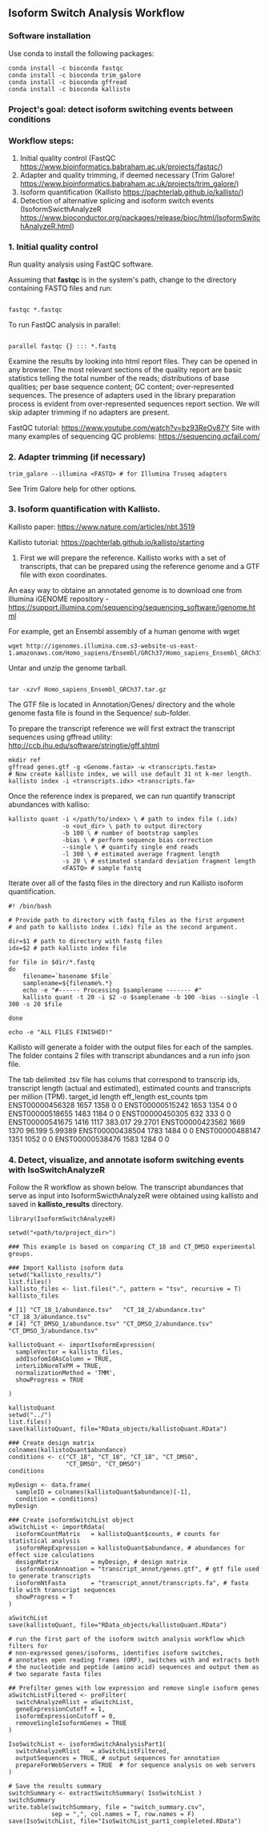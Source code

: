 ## Isoform Switch Analysis Workflow

### Software installation
Use conda to install the following packages:

```
conda install -c bioconda fastqc
conda install -c bioconda trim_galore
conda install -c bioconda gffread
conda install -c bioconda kallisto

```

### Project's goal: detect isoform switching events between conditions

### Workflow steps:

1. Initial quality control (FastQC https://www.bioinformatics.babraham.ac.uk/projects/fastqc/)
2. Adapter and quality trimming, if deemed necessary (Trim Galore! https://www.bioinformatics.babraham.ac.uk/projects/trim_galore/)
3. Isoform quantification (Kallisto https://pachterlab.github.io/kallisto/)
4. Detection of alternative splicing and isoform switch events (IsoformSwicthAnalyzeR https://www.bioconductor.org/packages/release/bioc/html/IsoformSwitchAnalyzeR.html)

### 1. Initial quality control

Run quality analysis using FastQC software.

Assuming that **fastqc** is in the system's path, change to the directory containing FASTQ files and run:

```

fastqc *.fastqc

```

To run FastQC analysis in parallel:

```

parallel fastqc {} ::: *.fastq

``` 

Examine the results by looking into html report files. They can be opened in any browser.
The most relevant sections of the quality report are basic statistics telling the total number of the reads; distributions of base qualities; per base sequence content;
GC content; over-represented sequences. The presence of adapters used in the library preparation process is evident from over-represented sequences report section. We will skip adapter trimming if no adapters are present.

FastQC tutorial: https://www.youtube.com/watch?v=bz93ReOv87Y
Site with many examples of sequencing QC problems: https://sequencing.qcfail.com/

### 2. Adapter trimming (if necessary)

```
trim_galore --illumina <FASTQ> # for Illumina Truseq adapters

```

See Trim Galore help for other options.

### 3. Isoform quantification with Kallisto.

Kallisto paper: https://www.nature.com/articles/nbt.3519

Kallisto tutorial: https://pachterlab.github.io/kallisto/starting

1) First we will prepare the reference. Kallisto works with a set of transcripts, that can be prepared using the reference genome and a GTF file with exon coordinates.

An easy way to obtaine an annotated genome is to download one from Illumina iGENOME repository - https://support.illumina.com/sequencing/sequencing_software/igenome.html

For example, get an Ensembl assembly of a human genome with wget

```
wget http://igenomes.illumina.com.s3-website-us-east-1.amazonaws.com/Homo_sapiens/Ensembl/GRCh37/Homo_sapiens_Ensembl_GRCh37.tar.gz

```
Untar and unzip the genome tarball.

```

tar -xzvf Homo_sapiens_Ensembl_GRCh37.tar.gz

```

The GTF file is located in Annotation/Genes/ directory and the whole genome fasta file is found in the Sequence/ sub-folder.

To prepare the transcript reference we will first extract the transcript sequences using gffread utility: http://ccb.jhu.edu/software/stringtie/gff.shtml

```
mkdir ref
gffread genes.gtf -g <Genome.fasta> -w <transcripts.fasta>
# Now create kallisto index, we will use default 31 nt k-mer length.
kallisto index -i <transcripts.idx> <transcripts.fa>

```

Once the reference index is prepared, we can run quantify transcript abundances with kalliso:

```
kallisto quant -i </path/to/index> \ # path to index file (.idx) 
               -o <out_dir> \ path to output directory 
			   -b 100 \ # number of bootstrap samples
			   -bias \ # perform sequence bias correction
 			   --single \ # quantify single end reads
			   -l 300 \ # estimated average fragment length
			   -s 20 \ # estimated standard deviation fragment length
			   <FASTQ> # sample fastq

```

Iterate over all of the fastq files in the directory and run Kallisto isoform quantification.

```
#! /bin/bash

# Provide path to directory with fastq files as the first argument
# and path to kallisto index (.idx) file as the second argument.

dir=$1 # path to directory with fastq files 
idx=$2 # path kallisto index file

for file in $dir/*.fastq
do
    filename=`basename $file`
    samplename=${filename%.*}
    echo -e "#------ Processing $samplename ------- #"
    kallisto quant -t 20 -i $2 -o $samplename -b 100 -bias --single -l 300 -s 20 $file

done

echo -e "ALL FILES FINISHED!"

```

Kallisto will generate a folder with the output files for each of the samples. 
The folder contains 2 files with transcript abundances and a run info json file.

The tab delimited .tsv file has colums that correspond to transcrip ids, transcript length (actual and estimated), estimated counts and transcripts per million (TPM).
target_id       length  eff_length      est_counts      tpm
ENST00000456328 1657    1358    0       0
ENST00000515242 1653    1354    0       0
ENST00000518655 1483    1184    0       0
ENST00000450305 632     333     0       0
ENST00000541675 1416    1117    383.017 29.2701
ENST00000423562 1669    1370    96.199  5.99389
ENST00000438504 1783    1484    0       0
ENST00000488147 1351    1052    0       0
ENST00000538476 1583    1284    0       0

### 4. Detect, visualize, and annotate isoform switching events with IsoSwitchAnalyzeR

Follow the R workflow as shown below. 
The transcript abundances that serve as input into IsoformSwicthAnalyzeR were obtained using kallisto and saved in **kallisto_results** directory.

```
library(IsoformSwitchAnalyzeR)

setwd("<path/to/project_dir>")

### This example is based on comparing CT_18 and CT_DMSO experimental groups.

### Import Kallisto isoform data
setwd("kallisto_results/")
list.files()
kallisto_files <- list.files(".", pattern = "tsv", recursive = T)
kallisto_files

# [1] "CT_18_1/abundance.tsv"   "CT_18_2/abundance.tsv"   "CT_18_3/abundance.tsv"  
# [4] "CT_DMSO_1/abundance.tsv" "CT_DMSO_2/abundance.tsv" "CT_DMSO_3/abundance.tsv"

kallistoQuant <- importIsoformExpression(
  sampleVector = kallisto_files,
  addIsofomIdAsColumn = TRUE,
  interLibNormTxPM = TRUE,
  normalizationMethod = 'TMM',
  showProgress = TRUE
  
)

kallistoQuant
setwd("../")
list.files()
save(kallistoQuant, file="RData_objects/kallistoQuant.RData")

### Create design matrix
colnames(kallistoQuant$abundance)
conditions <- c("CT_18", "CT_18", "CT_18", "CT_DMSO", 
                "CT_DMSO", "CT_DMSO") 
conditions

myDesign <- data.frame(
  sampleID = colnames(kallistoQuant$abundance)[-1],
  condition = conditions)
myDesign

### Create isoformSwitchList object
aSwitchList <- importRdata(
  isoformCountMatrix   = kallistoQuant$counts, # counts for statistical analysis
  isoformRepExpression = kallistoQuant$abundance, # abundances for effect size calculations 
  designMatrix         = myDesign, # design matrix
  isoformExonAnnoation = "transcript_annot/genes.gtf", # gtf file used to generate transcripts
  isoformNtFasta       = "transcript_annot/transcripts.fa", # fasta file with transcript sequences
  showProgress = T
)

aSwitchList
save(kallistoQuant, file="RData_objects/kallistoQuant.RData")

# run the first part of the isoform switch analysis workflow which filters for 
# non-expressed genes/isoforms, identifies isoform switches, 
# annotates open reading frames (ORF), switches with and extracts both 
# the nucleotide and peptide (amino acid) sequences and output them as 
# two separate fasta files 

## Prefilter genes with low expression and remove single isoform genes
aSwitchListFiltered <- preFilter(
  switchAnalyzeRlist = aSwitchList,
  geneExpressionCutoff = 1,
  isoformExpressionCutoff = 0,
  removeSingleIsoformGenes = TRUE
)

IsoSwitchList <- isoformSwitchAnalysisPart1(
  switchAnalyzeRlist   = aSwitchListFiltered,
  outputSequences = TRUE, # output sequences for annotation 
  prepareForWebServers = TRUE  # for sequence analysis on web servers
)

# Save the results summary
switchSummary <- extractSwitchSummary( IsoSwitchList )
switchSummary
write.table(switchSummary, file = "switch_summary.csv",
            sep = ",", col.names = T, row.names = F)
save(IsoSwitchList, file="IsoSwitchList_part1_compleleted.RData")

```

























